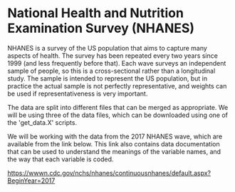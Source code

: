 # National Health and Nutrition Examination Survey (NHANES)

NHANES is a survey of the US population that aims to capture
many aspects of health.  The survey has been repeated every two years since
1999 (and less frequently before that).  Each wave surveys an independent
sample of people, so this is a cross-sectional rather than a longitudinal
study.  The sample is intended to represent the US population, but in
practice the actual sample is not perfectly representative, and weights can be used
if representativeness is very important.

The data are split into different files that can be merged as appropriate.  We will
be using three of the data files, which can be downloaded using one of the 'get_data.X'
scripts.

We will be working with the data from the 2017 NHANES wave, which are
available from the link below.  This link also contains data documentation
that can be used to understand the meanings of the variable names, and the
way that each variable is coded.

https://wwwn.cdc.gov/nchs/nhanes/continuousnhanes/default.aspx?BeginYear=2017
